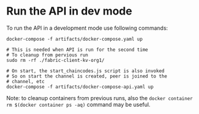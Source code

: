 # Run the API in dev mode

To run the API in a development mode use following commands:

```
docker-compose -f artifacts/docker-compose.yaml up
```

```
# This is needed when API is run for the second time
# To cleanup from pervious run
sudo rm -rf ./fabric-client-kv-org1/

# On start, the start_chaincodes.js script is also invoked
# So on start the channel is created, peer is joined to the
# channel, etc
docker-compose -f artifacts/docker-compose-api.yaml up
```

Note: to cleanup containers from previous runs, also the `docker container rm $(docker container ps -aq)` command may be useful.
